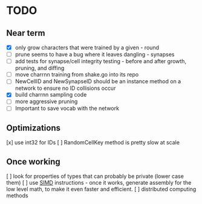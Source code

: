 # TODO

## Near term

- [x] only grow characters that were trained by a given - round
- [ ] prune seems to have a bug where it leaves dangling - synapses
- [ ] add tests for synapse/cell integrity testing - before and after growth, pruning, and diffing
- [ ] move charrnn training from shake.go into its repo
- [ ] NewCellID and NewSynapseID should be an instance method on a network to ensure no ID collisions occur
- [x] build charrnn sampling code
- [ ] more aggressive pruning
- [ ] Important to save vocab with the network

## Optimizations
[x] use int32 for IDs
[ ] RandomCellKey method is pretty slow at scale

## Once working
[ ] look for properties of types that can probably be private (lower case them)
[ ] use [SIMD](https://github.com/bjwbell/gensimd) instructions
    - once it works, generate assembly for the low level math, to make it even faster and efficient.
[ ] distributed computing methods
